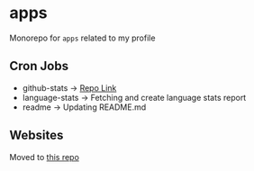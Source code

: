 # apps

Monorepo for `apps` related to my profile

## Cron Jobs

- github-stats -> [Repo Link](https://github.com/jstrieb/github-stats)
- language-stats -> Fetching and create language stats report
- readme -> Updating README.md

## Websites

Moved to [this repo](https://github.com/Leomotors/daydream-cafe)
